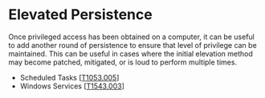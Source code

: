 # Elevated Persistence

Once privileged access has been obtained on a computer, it can be useful to add another round of persistence to ensure that level of privilege can be maintained.  This can be useful in cases where the initial elevation method may become patched, mitigated, or is loud to perform multiple times.

* Scheduled Tasks \[[T1053.005](https://attack.mitre.org/techniques/T1053/005/)]
* Windows Services \[[T1543.003](https://attack.mitre.org/techniques/T1543/003/)]
